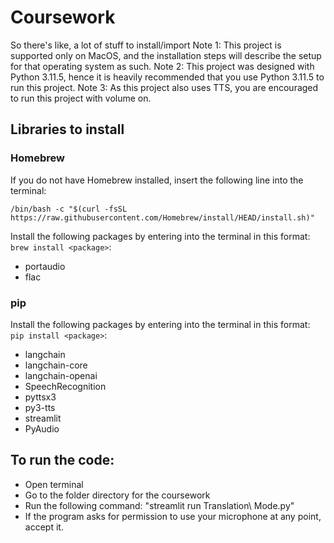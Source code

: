 # Coursework
So there's like, a lot of stuff to install/import
Note 1: This project is supported only on MacOS, and the installation steps will describe the setup for that operating system as such.
Note 2: This project was designed with Python 3.11.5, hence it is heavily recommended that you use Python 3.11.5 to run this project.
Note 3: As this project also uses TTS, you are encouraged to run this project with volume on.

## Libraries to install
### Homebrew
If you do not have Homebrew installed, insert the following line into the terminal:

```/bin/bash -c "$(curl -fsSL https://raw.githubusercontent.com/Homebrew/install/HEAD/install.sh)"```

Install the following packages by entering into the terminal in this format: `brew install <package>`:
- portaudio
- flac

### pip

Install the following packages by entering into the terminal in this format: `pip install <package>`:
- langchain
- langchain-core
- langchain-openai
- SpeechRecognition
- pyttsx3
- py3-tts
- streamlit
- PyAudio

## To run the code:
- Open terminal
- Go to the folder directory for the coursework
- Run the following command: "streamlit run Translation\ Mode.py"
- If the program asks for permission to use your microphone at any point, accept it.
